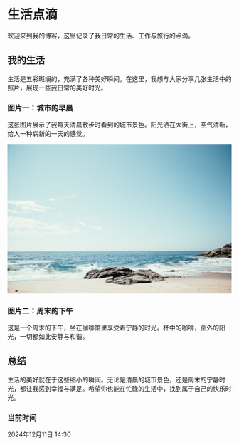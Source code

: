 # 生活点滴

欢迎来到我的博客，这里记录了我日常的生活、工作与旅行的点滴。

## 我的生活

生活是五彩斑斓的，充满了各种美好瞬间。在这里，我想与大家分享几张生活中的照片，展现一些我日常的美好时光。

### 图片一：城市的早晨

这张图片展示了我每天清晨散步时看到的城市景色。阳光洒在大街上，空气清新，给人一种崭新的一天的感觉。

![城市的早晨](../img/bg.jpg)

### 图片二：周末的下午

这是一个周末的下午，坐在咖啡馆里享受着宁静的时光。杯中的咖啡，窗外的阳光，一切都如此安静与和谐。


## 总结

生活的美好就在于这些细小的瞬间。无论是清晨的城市景色，还是周末的宁静时光，都让我感到幸福与满足。希望你也能在忙碌的生活中，找到属于自己的快乐时光。

### 当前时间

<div class="current-time-with-icon">
  <i class="fas fa-clock"></i> 2024年12月11日 14:30
</div>

